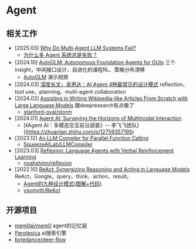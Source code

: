 # Agent

## 相关工作

- [2025.03] [Why Do Multi-Agent LLM Systems Fail?](https://arxiv.org/abs/2503.13657)
    - [为什么多 Agent 系统总是失败？](https://zhuanlan.zhihu.com/p/1900953262250780260)
- [2024.10] [AutoGLM: Autonomous Foundation Agents for GUIs](https://arxiv.org/pdf/2411.00820) 三个insight，中间接口设计、自进化的课程RL、策略分布漂移
    - [AutoGLM](https://xiao9905.github.io/AutoGLM/) 演示视频
- [2024.03] [深度长文』吴恩达：AI Agent 4种最常见的设计模式](https://blog.csdn.net/weixin_40774379/article/details/139133605) reflection、tool use、planning、multi-agent collaboration
- [2024.02] [Assisting in Writing Wikipedia-like Articles From Scratch with Large Language Models](https://arxiv.org/abs/2402.14207) 跟deepresearch有点像了
    - [stanford-oval/storm](https://github.com/stanford-oval/storm)
- [2024.01] [Agent AI: Surveying the Horizons of Multimodal Interaction](https://arxiv.org/abs/2401.03568)
    - [《Agent AI：多模态交互前沿调查》-- 李飞飞团队]((https://zhuanlan.zhihu.com/p/12759357195)
- [2023.12] [An LLM Compiler for Parallel Function Calling](https://arxiv.org/abs/2312.04511)
    - [SqueezeAILab/LLMCompiler](https://github.com/SqueezeAILab/LLMCompiler)
- [2023.03] [Reflexion: Language Agents with Verbal Reinforcement Learning](https://arxiv.org/abs/2303.11366)
    - [noahshinn/reflexion](https://github.com/noahshinn/reflexion)
- [2022.10] [ReAct: Synergizing Reasoning and Acting in Language Models](https://arxiv.org/abs/2210.03629)  ReAct，Google，query、think、action、result。
    - [Agent的九种设计模式(图解+代码)](https://zhuanlan.zhihu.com/p/692971105)
    - [ysymyth/ReAct](https://github.com/ysymyth/ReAct)

## 开源项目

- [mem0ai/mem0](https://github.com/mem0ai/mem0) agent的记忆层
- [Perplexica](https://github.com/ItzCrazyKns/Perplexica) ai搜索引擎
- [bytedance/deer-flow](https://github.com/bytedance/deer-flow)


